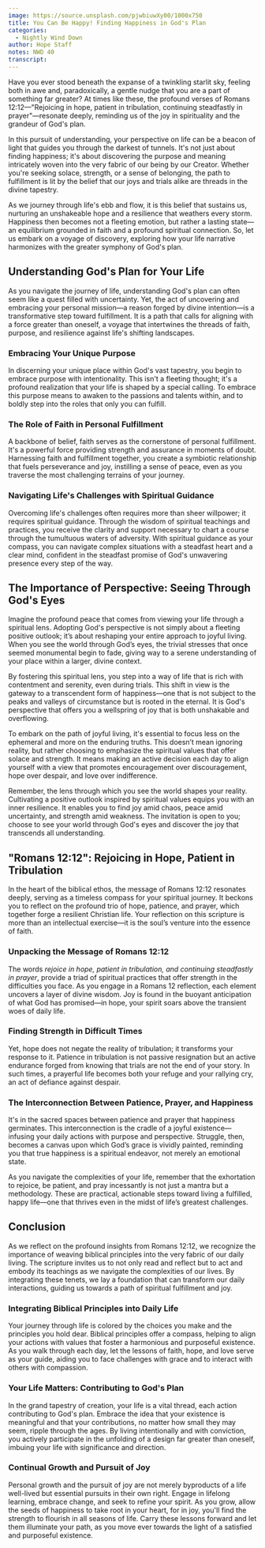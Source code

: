 ```yaml
---
image: https://source.unsplash.com/pjwbiuwXy00/1000x750
title: You Can Be Happy! Finding Happiness in God's Plan
categories:
  - Nightly Wind Down
author: Hope Staff
notes: NWD 40
transcript:
---
```

Have you ever stood beneath the expanse of a twinkling starlit sky, feeling both in awe and, paradoxically, a gentle nudge that you are a part of something far greater? At times like these, the profound verses of Romans 12:12—"Rejoicing in hope, patient in tribulation, continuing steadfastly in prayer"—resonate deeply, reminding us of the joy in spirituality and the grandeur of God's plan.

In this pursuit of understanding, your perspective on life can be a beacon of light that guides you through the darkest of tunnels. It's not just about finding happiness; it's about discovering the purpose and meaning intricately woven into the very fabric of our being by our Creator. Whether you're seeking solace, strength, or a sense of belonging, the path to fulfillment is lit by the belief that our joys and trials alike are threads in the divine tapestry.

As we journey through life's ebb and flow, it is this belief that sustains us, nurturing an unshakeable hope and a resilience that weathers every storm. Happiness then becomes not a fleeting emotion, but rather a lasting state—an equilibrium grounded in faith and a profound spiritual connection. So, let us embark on a voyage of discovery, exploring how your life narrative harmonizes with the greater symphony of God's plan.

## **Understanding God's Plan for Your Life**

As you navigate the journey of life, understanding God's plan can often seem like a quest filled with uncertainty. Yet, the act of uncovering and embracing your personal mission—a reason forged by divine intention—is a transformative step toward fulfillment. It is a path that calls for aligning with a force greater than oneself, a voyage that intertwines the threads of faith, purpose, and resilience against life's shifting landscapes.

### **Embracing Your Unique Purpose**

In discerning your unique place within God's vast tapestry, you begin to embrace purpose with intentionality. This isn't a fleeting thought; it's a profound realization that your life is shaped by a special calling. To embrace this purpose means to awaken to the passions and talents within, and to boldly step into the roles that only you can fulfill.

### **The Role of Faith in Personal Fulfillment**

A backbone of belief, faith serves as the cornerstone of personal fulfillment. It's a powerful force providing strength and assurance in moments of doubt. Harnessing faith and fulfillment together, you create a symbiotic relationship that fuels perseverance and joy, instilling a sense of peace, even as you traverse the most challenging terrains of your journey.

### **Navigating Life's Challenges with Spiritual Guidance**

Overcoming life's challenges often requires more than sheer willpower; it requires spiritual guidance. Through the wisdom of spiritual teachings and practices, you receive the clarity and support necessary to chart a course through the tumultuous waters of adversity. With spiritual guidance as your compass, you can navigate complex situations with a steadfast heart and a clear mind, confident in the steadfast promise of God's unwavering presence every step of the way.

## **The Importance of Perspective: Seeing Through God's Eyes**

Imagine the profound peace that comes from viewing your life through a spiritual lens. Adopting God's perspective is not simply about a fleeting positive outlook; it’s about reshaping your entire approach to joyful living. When you see the world through God’s eyes, the trivial stresses that once seemed monumental begin to fade, giving way to a serene understanding of your place within a larger, divine context.

By fostering this spiritual lens, you step into a way of life that is rich with contentment and serenity, even during trials. This shift in view is the gateway to a transcendent form of happiness—one that is not subject to the peaks and valleys of circumstance but is rooted in the eternal. It is God's perspective that offers you a wellspring of joy that is both unshakable and overflowing.

To embark on the path of joyful living, it's essential to focus less on the ephemeral and more on the enduring truths. This doesn’t mean ignoring reality, but rather choosing to emphasize the spiritual values that offer solace and strength. It means making an active decision each day to align yourself with a view that promotes encouragement over discouragement, hope over despair, and love over indifference.

Remember, the lens through which you see the world shapes your reality. Cultivating a positive outlook inspired by spiritual values equips you with an inner resilience. It enables you to find joy amid chaos, peace amid uncertainty, and strength amid weakness. The invitation is open to you; choose to see your world through God's eyes and discover the joy that transcends all understanding.

## **"Romans 12:12": Rejoicing in Hope, Patient in Tribulation**

In the heart of the biblical ethos, the message of Romans 12:12 resonates deeply, serving as a timeless compass for your spiritual journey. It beckons you to reflect on the profound trio of hope, patience, and prayer, which together forge a resilient Christian life. Your reflection on this scripture is more than an intellectual exercise—it is the soul’s venture into the essence of faith.

### **Unpacking the Message of Romans 12:12**

The words *rejoice in hope, patient in tribulation, and continuing steadfastly in prayer*, provide a triad of spiritual practices that offer strength in the difficulties you face. As you engage in a Romans 12 reflection, each element uncovers a layer of divine wisdom. Joy is found in the buoyant anticipation of what God has promised—in hope, your spirit soars above the transient woes of daily life.

### **Finding Strength in Difficult Times**

Yet, hope does not negate the reality of tribulation; it transforms your response to it. Patience in tribulation is not passive resignation but an active endurance forged from knowing that trials are not the end of your story. In such times, a prayerful life becomes both your refuge and your rallying cry, an act of defiance against despair.

### **The Interconnection Between Patience, Prayer, and Happiness**

It's in the sacred spaces between patience and prayer that happiness germinates. This interconnection is the cradle of a joyful existence—infusing your daily actions with purpose and perspective. Struggle, then, becomes a canvas upon which God’s grace is vividly painted, reminding you that true happiness is a spiritual endeavor, not merely an emotional state.

As you navigate the complexities of your life, remember that the exhortation to rejoice, be patient, and pray incessantly is not just a mantra but a methodology. These are practical, actionable steps toward living a fulfilled, happy life—one that thrives even in the midst of life’s greatest challenges.

## **Conclusion**

As we reflect on the profound insights from Romans 12:12, we recognize the importance of weaving biblical principles into the very fabric of our daily living. The scripture invites us to not only read and reflect but to act and embody its teachings as we navigate the complexities of our lives. By integrating these tenets, we lay a foundation that can transform our daily interactions, guiding us towards a path of spiritual fulfillment and joy.

### **Integrating Biblical Principles into Daily Life**

Your journey through life is colored by the choices you make and the principles you hold dear. Biblical principles offer a compass, helping to align your actions with values that foster a harmonious and purposeful existence. As you walk through each day, let the lessons of faith, hope, and love serve as your guide, aiding you to face challenges with grace and to interact with others with compassion.

### **Your Life Matters: Contributing to God's Plan**

In the grand tapestry of creation, your life is a vital thread, each action contributing to God's plan. Embrace the idea that your existence is meaningful and that your contributions, no matter how small they may seem, ripple through the ages. By living intentionally and with conviction, you actively participate in the unfolding of a design far greater than oneself, imbuing your life with significance and direction.

### **Continual Growth and Pursuit of Joy**

Personal growth and the pursuit of joy are not merely byproducts of a life well-lived but essential pursuits in their own right. Engage in lifelong learning, embrace change, and seek to refine your spirit. As you grow, allow the seeds of happiness to take root in your heart, for in joy, you'll find the strength to flourish in all seasons of life. Carry these lessons forward and let them illuminate your path, as you move ever towards the light of a satisfied and purposeful existence.